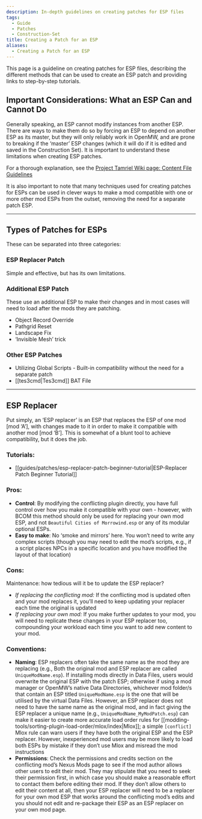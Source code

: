 ```yaml
---
description: In-depth guidelines on creating patches for ESP files
tags:
  - Guide
  - Patches
  - Construction-Set
title: Creating a Patch for an ESP
aliases:
  - Creating a Patch for an ESP
---
```

This page is a guideline on creating patches for ESP files, describing the different methods that can be used to create an ESP patch and providing links to step-by-step tutorials.

## Important Considerations: What an ESP Can and Cannot Do

Generally speaking, an ESP cannot modify instances from another ESP. There are ways to make them do so by forcing an ESP to depend on another ESP as its master, but they will only reliably work in OpenMW, and are prone to breaking if the ‘master’ ESP changes (which it will do if it is edited and saved in the Construction Set). It is important to understand these limitations when creating ESP patches.

For a thorough explanation, see the [Project Tamriel Wiki page: Content File Guidelines](https://wiki.project-tamriel.com/wiki/Content_File_Guidelines)

It is also important to note that many techniques used for creating patches for ESPs can be used in clever ways to make a mod compatible with one or more other mod ESPs from the outset, removing the need for a separate patch ESP.

***

## Types of Patches for ESPs
These can be separated into three categories:

### ESP Replacer Patch
Simple and effective, but has its own limitations.

### Additional ESP Patch
These use an additional ESP to make their changes and in most cases will need to load after the mods they are patching.
- Object Record Override
- Pathgrid Reset
- Landscape Fix
- ‘Invisible Mesh’ trick

### Other ESP Patches
- Utilizing Global Scripts - Built-in compatibility without the need for a separate patch
- [[tes3cmd|Tes3cmd]] BAT File

***

## ESP Replacer

Put simply, an ‘ESP replacer’ is an ESP that replaces the ESP of one mod [mod ‘A’], with changes made to it in order to make it compatible with another mod [mod ‘B’]. This is somewhat of a blunt tool to achieve compatibility, but it does the job. 

### Tutorials:

- [[guides/patches/esp-replacer-patch-beginner-tutorial|ESP-Replacer Patch Beginner Tutorial]]

### Pros:

- **Control**: By modifying the conflicting plugin directly, you have full control over how you make it compatible with your own - however, with BCOM this method should only be used for replacing your own mod ESP, and not `Beautiful Cities of Morrowind.esp` or any of its modular optional ESPs.
- **Easy to make**: No ‘smoke and mirrors’ here. You won’t need to write any complex scripts (though you may need to edit the mod’s scripts, e.g., if a script places NPCs in a specific location and you have modified the layout of that location)

### Cons:

Maintenance: how tedious will it be to update the ESP replacer?

- _If replacing the conflicting mod:_ If the conflicting mod is updated often and your mod replaces it, you’ll need to keep updating your replacer each time the original is updated
- _If replacing your own mod:_ If you make further updates to your mod, you will need to replicate these changes in your ESP replacer too, compounding your workload each time you want to add new content to your mod.

### Conventions:

- **Naming**: ESP replacers often take the same name as the mod they are replacing (e.g., Both the original mod and ESP replacer are called `UniqueModName.esp`). If installing mods directly in Data Files, users would overwrite the original ESP with the patch ESP; otherwise if using a mod manager or OpenMW’s native Data Directories, whichever mod folder/s that contain an ESP titled `UniqueModName.esp` is the one that will be utilised by the virtual Data Files. However, an ESP replacer does not need to have the same name as the original mod, and in fact giving the ESP replacer a unique name (e.g., `UniqueModName_MyModPatch.esp`) can make it easier to create more accurate load order rules for [[modding-tools/sorting-plugin-load-order/mlox/index|Mlox]]; a simple `[conflict]` Mlox rule can warn users if they have both the original ESP and the ESP replacer. However, inexperienced mod users may be more likely to load both ESPs by mistake if they don’t use Mlox and misread the mod instructions
- **Permissions**: Check the permissions and credits section on the conflicting mod’s Nexus Mods page to see if the mod author allows other users to edit their mod. They may stipulate that you need to seek their permission first, in which case you should make a reasonable effort to contact them before editing their mod. If they don’t allow others to edit their content at all, then your ESP replacer will need to be a replacer for your own mod ESP that works around the conflicting mod’s edits and you should not edit and re-package their ESP as an ESP replacer on your own mod page.

